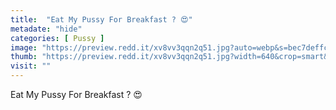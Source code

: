 ```yaml
---
title:  "Eat My Pussy For Breakfast ? 😍"
metadate: "hide"
categories: [ Pussy ]
image: "https://preview.redd.it/xv8vv3qqn2q51.jpg?auto=webp&s=bec7deffc9712e0d8a2bd848978ff3c51e538ec3"
thumb: "https://preview.redd.it/xv8vv3qqn2q51.jpg?width=640&crop=smart&auto=webp&s=ecb33dd4b4c4b3851672d23b1a15343621c9fe5c"
visit: ""
---
```

Eat My Pussy For Breakfast ? 😍
